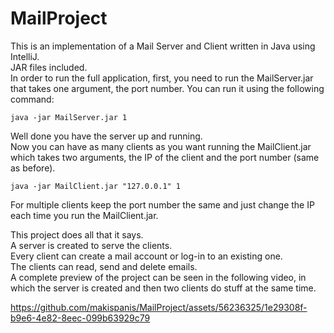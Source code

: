 # MailProject

This is an implementation of a Mail Server and Client written in Java using IntelliJ.   
JAR files included.  
In order to run the full application, first, you need to run the MailServer.jar that takes one argument, the port number.
You can run it using the following command:
```
java -jar MailServer.jar 1
```
Well done you have the server up and running.  
Now you can have as many clients as you want running the MailClient.jar which takes two arguments, the IP of the client and the port number (same as before).
```
java -jar MailClient.jar "127.0.0.1" 1
```
For multiple clients keep the port number the same and just change the IP each time you run the MailClient.jar.

This project does all that it says.   
A server is created to serve the clients.   
Every client can create a mail account or log-in to an existing one.  
The clients can read, send and delete emails.  
A complete preview of the project can be seen in the following video, in which the server is created and then two clients do stuff at the same time.

  

https://github.com/makispanis/MailProject/assets/56236325/1e29308f-b9e6-4e82-8eec-099b63929c79

